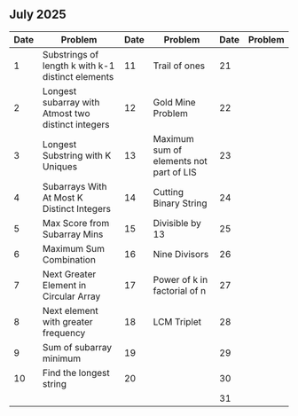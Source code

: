## July 2025

| Date | Problem                                            | Date | Problem                                 | Date | Problem |
| ---- | -------------------------------------------------- | ---- | --------------------------------------- | ---- | ------- |
| 1    | Substrings of length k with k-1 distinct elements  | 11   | Trail of ones                           | 21   |         |
| 2    | Longest subarray with Atmost two distinct integers | 12   | Gold Mine Problem                       | 22   |         |
| 3    | Longest Substring with K Uniques                   | 13   | Maximum sum of elements not part of LIS | 23   |         |
| 4    | Subarrays With At Most K Distinct Integers         | 14   | Cutting Binary String                   | 24   |         |
| 5    | Max Score from Subarray Mins                       | 15   | Divisible by 13                         | 25   |         |
| 6    | Maximum Sum Combination                            | 16   | Nine Divisors                           | 26   |         |
| 7    | Next Greater Element in Circular Array             | 17   | Power of k in factorial of n            | 27   |         |
| 8    | Next element with greater frequency                | 18   | LCM Triplet                             | 28   |         |
| 9    | Sum of subarray minimum                            | 19   |                                         | 29   |         |
| 10   | Find the longest string                            | 20   |                                         | 30   |         |
|      |                                                    |      |                                         | 31   |         |

